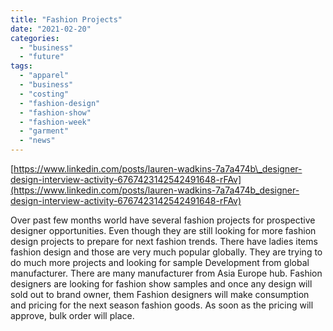 ```yaml
---
title: "Fashion Projects"
date: "2021-02-20"
categories: 
  - "business"
  - "future"
tags: 
  - "apparel"
  - "business"
  - "costing"
  - "fashion-design"
  - "fashion-show"
  - "fashion-week"
  - "garment"
  - "news"
---
```


[https://www.linkedin.com/posts/lauren-wadkins-7a7a474b\_designer-design-interview-activity-6767423142542491648-rFAv](https://www.linkedin.com/posts/lauren-wadkins-7a7a474b_designer-design-interview-activity-6767423142542491648-rFAv)

Over past few months world have several fashion projects for prospective designer opportunities. Even though they are still looking for more fashion design projects to prepare for next fashion trends. There have ladies items fashion design and those are very much popular globally. They are trying to do much more projects and looking for sample Development from global manufacturer. There are many manufacturer from Asia Europe hub. Fashion designers are looking for fashion show samples and once any design will sold out to brand owner, them Fashion designers will make consumption and pricing for the next season fashion goods. As soon as the pricing will approve, bulk order will place.
